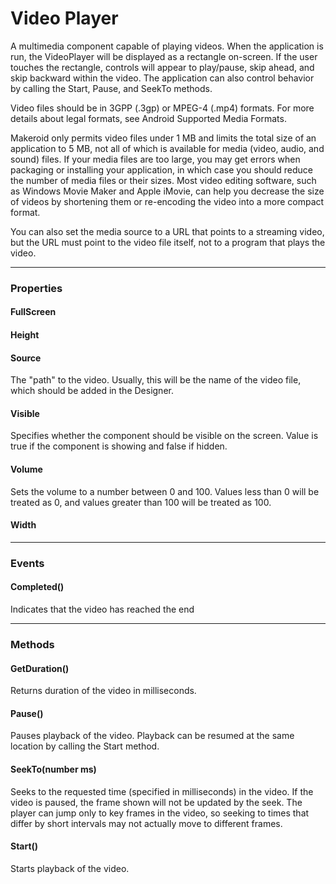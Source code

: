 # Video Player

A multimedia component capable of playing videos. When the application is run, the VideoPlayer will be displayed as a rectangle on-screen. If the user touches the rectangle, controls will appear to play/pause, skip ahead, and skip backward within the video. The application can also control behavior by calling the Start, Pause, and SeekTo methods.

Video files should be in 3GPP (.3gp) or MPEG-4 (.mp4) formats. For more details about legal formats, see Android Supported Media Formats.

Makeroid only permits video files under 1 MB and limits the total size of an application to 5 MB, not all of which is available for media (video, audio, and sound) files. If your media files are too large, you may get errors when packaging or installing your application, in which case you should reduce the number of media files or their sizes. Most video editing software, such as Windows Movie Maker and Apple iMovie, can help you decrease the size of videos by shortening them or re-encoding the video into a more compact format.

You can also set the media source to a URL that points to a streaming video, but the URL must point to the video file itself, not to a program that plays the video.

---

### Properties

#### FullScreen

#### Height

#### Source

The "path" to the video. Usually, this will be the name of the video file, which should be added in the Designer.

#### Visible

Specifies whether the component should be visible on the screen. Value is true if the component is showing and false if hidden.

#### Volume

Sets the volume to a number between 0 and 100. Values less than 0 will be treated as 0, and values greater than 100 will be treated as 100.

#### Width

---

### Events

#### Completed()

Indicates that the video has reached the end

---

### Methods

#### GetDuration()

Returns duration of the video in milliseconds.

#### Pause()

Pauses playback of the video. Playback can be resumed at the same location by calling the Start method.

#### SeekTo(number ms)

Seeks to the requested time (specified in milliseconds) in the video. If the video is paused, the frame shown will not be updated by the seek. The player can jump only to key frames in the video, so seeking to times that differ by short intervals may not actually move to different frames.

#### Start()

Starts playback of the video.
